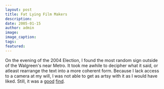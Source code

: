 ```yaml
---
layout: post
title: Fat Lying Film Makers
description:
date: 2005-01-15
author: admin
image:
image_caption:
tags:
featured:
---
```


On the evening of the 2004 Election, I found the most random sign outside of the Walgreen's near Metro. It took me awhile to decipher what it said, or atleast rearrange the text into a more coherent form. Because I lack access to a camera at my will, I was not able to get as artsy with it as I would have liked. Still, it was a [good](https://web.archive.org/web/20050302193434/http://boison.org/photography/objects/The%20Terrorist) [find](https://web.archive.org/web/20050302193434/http://boison.org/photography/objects/Vote%204%20Frankenkerry).
